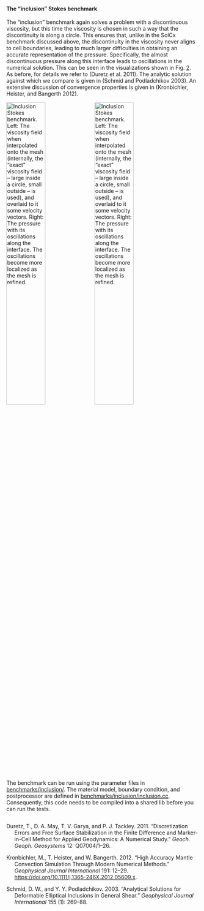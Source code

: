 #### The &ldquo;inclusion&rdquo; Stokes benchmark

The &ldquo;inclusion&rdquo; benchmark again solves a problem with a
discontinuous viscosity, but this time the viscosity is chosen in such a way
that the discontinuity is along a circle. This ensures that, unlike in the
SolCx benchmark discussed above, the discontinuity in the viscosity never
aligns to cell boundaries, leading to much larger difficulties in obtaining an
accurate representation of the pressure. Specifically, the almost
discontinuous pressure along this interface leads to oscillations in the
numerical solution. This can be seen in the visualizations shown in
Fig.&nbsp;[2]. As before, for details we refer to (Duretz et al. 2011). The
analytic solution against which we compare is given in (Schmid and
Podladchikov 2003). An extensive discussion of convergence properties is given
in (Kronbichler, Heister, and Bangerth 2012).

<div class="center">

<img src="cookbooks/benchmarks/inclusion/doc/inclusion-solution.png" title="fig:" id="fig:inclusion" style="width:45.0%" alt="Inclusion Stokes benchmark. Left: The viscosity field when interpolated onto the mesh (internally, the &#x201C;exact&#x201D; viscosity field &#x2013; large inside a circle, small outside &#x2013; is used), and overlaid to it some velocity vectors. Right: The pressure with its oscillations along the interface. The oscillations become more localized as the mesh is refined." />
<img src="cookbooks/benchmarks/inclusion/doc/inclusion-solution-pressure.png" title="fig:" id="fig:inclusion" style="width:45.0%" alt="Inclusion Stokes benchmark. Left: The viscosity field when interpolated onto the mesh (internally, the &#x201C;exact&#x201D; viscosity field &#x2013; large inside a circle, small outside &#x2013; is used), and overlaid to it some velocity vectors. Right: The pressure with its oscillations along the interface. The oscillations become more localized as the mesh is refined." />

</div>

The benchmark can be run using the parameter files in
[benchmarks/inclusion/]. The material model, boundary condition, and
postprocessor are defined in [benchmarks/inclusion/inclusion.cc].
Consequently, this code needs to be compiled into a shared lib before you can
run the tests.

``` prmfile
```

<div id="refs" class="references csl-bib-body hanging-indent">

<div id="ref-DMGT11" class="csl-entry">

Duretz, T., D. A. May, T. V. Garya, and P. J. Tackley. 2011.
&ldquo;Discretization Errors and Free Surface Stabilization in the Finite
Difference and Marker-in-Cell Method for Applied Geodynamics: A Numerical
Study.&rdquo; *Geoch. Geoph. Geosystems* 12: Q07004/1&ndash;26.

</div>

<div id="ref-KHB12" class="csl-entry">

Kronbichler, M., T. Heister, and W. Bangerth. 2012. &ldquo;High Accuracy
Mantle Convection Simulation Through Modern Numerical Methods.&rdquo;
*Geophysical Journal International* 191: 12&ndash;29.
<https://doi.org/10.1111/j.1365-246X.2012.05609.x>.

</div>

<div id="ref-SP03" class="csl-entry">

Schmid, D. W., and Y. Y. Podladchikov. 2003. &ldquo;Analytical Solutions for
Deformable Elliptical Inclusions in General Shear.&rdquo; *Geophysical Journal
International* 155 (1): 269&ndash;88.

</div>

</div>

  [2]: #fig:inclusion
  [benchmarks/inclusion/]: benchmarks/inclusion/
  [benchmarks/inclusion/inclusion.cc]: benchmarks/inclusion/inclusion.cc
